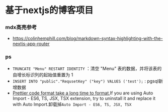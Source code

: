 # 基于nextjs的博客项目

### mdx高亮参考

- https://colinhemphill.com/blog/markdown-syntax-highlighting-with-the-nextjs-app-router

### ps

- `TRUNCATE "Menu" RESTART IDENTITY` ：清空 "Menu" 表的数据，并将该表的自增长标识列的起始值重置为 1
- `INSERT INTO "public"."RequsetKey" ("key") VALUES ('test');` : pgsql新增数据
- [Prettier code format take a long time to format](https://github.com/prettier/prettier-vscode/issues/2999),If you are using Auto Import - ES6, TS, JSX, TSX extension, try to uninstall it and replace it with Auto Import.卸载掉`Auto Import - ES6, TS, JSX, TSX`

